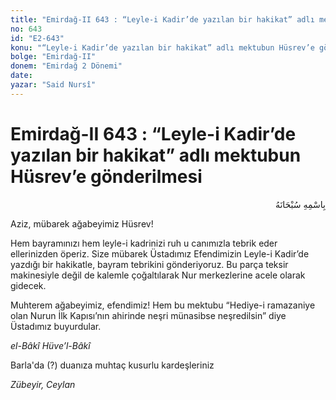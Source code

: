 ```yaml
---
title: "Emirdağ-II 643 : “Leyle-i Kadir’de yazılan bir hakikat” adlı mektubun Hüsrev’e gönderilmesi"
no: 643
id: "E2-643"
konu: "“Leyle-i Kadir’de yazılan bir hakikat” adlı mektubun Hüsrev’e gönderilmesi"
bolge: "Emirdağ-II"
donem: "Emirdağ 2 Dönemi"
date: 
yazar: "Said Nursî"
---
```


# Emirdağ-II 643 : “Leyle-i Kadir’de yazılan bir hakikat” adlı mektubun Hüsrev’e gönderilmesi

<p class="arabic" dir="rtl" title="Meal: “Her türlü noksan sıfatlardan yüce olan Allah’ın adıyla.”">بِاسْمِهِ سُبْحَانَهُ</p>

Aziz, mübarek ağabeyimiz Hüsrev!

Hem bayramınızı hem leyle-i kadrinizi ruh u canımızla tebrik eder ellerinizden öperiz. Size mübarek Üstadımız Efendimizin Leyle-i Kadir’de yazdığı bir hakikatle, bayram tebrikini gönderiyoruz. Bu parça teksir makinesiyle değil de kalemle çoğaltılarak Nur merkezlerine acele olarak gidecek.

Muhterem ağabeyimiz, efendimiz! Hem bu mektubu “Hediye-i ramazaniye olan Nurun İlk Kapısı’nın ahirinde neşri münasibse neşredilsin” diye Üstadımız buyurdular.

*el-Bâkî Hüve’l-Bâkî*

Barla'da (?) duanıza muhtaç kusurlu kardeşleriniz

*Zübeyir, Ceylan*
